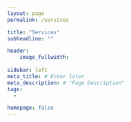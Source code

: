 ```yaml
---
layout: page
permalink: /services

title: "Services"
subheadline: ""

header:
    image_fullwidth: 
    
sidebar: left
meta_title: # Enter later
meta_description: # "Page Description"
tags:
  - 

homepage: false
---
```


